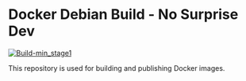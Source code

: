 # Docker Debian Build - No Surprise Dev

[![Build-min_stage1](https://github.com/nosurprisedev/docker-debian-build-nosurprisedev/actions/workflows/min-stage1.yml/badge.svg)](https://github.com/nosurprisedev/docker-debian-build-nosurprisedev/actions/workflows/min-stage1.yml)

This repository is used for building and publishing Docker images.
